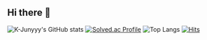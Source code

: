 ## Hi there 👋
![K-Junyyy's GitHub stats](https://github-readme-stats.vercel.app/api?username=namgyukimgood&show_icons=true&theme=tokyonight)
[![Solved.ac Profile](http://mazassumnida.wtf/api/generate_badge?boj=namgyukimgood)](https://solved.ac/namgyukimgood)
![Top Langs](https://github-readme-stats.vercel.app/api/top-langs/?username=namgyukimgood&layout=Demo&theme=cobalt)
[![Hits](https://hits.seeyoufarm.com/api/count/incr/badge.svg?url=https%3A%2F%2Fgithub.com%2Fnamgyukimgood%2Fhit-counter&count_bg=%2379C83D&title_bg=%23555555&icon=&icon_color=%23E7E7E7&title=hits&edge_flat=false)](https://hits.seeyoufarm.com)
<!--
**namgyukimgood/namgyukimgood** is a ✨ _special_ ✨ repository because its `README.md` (this file) appears on your GitHub profile.

Here are some ideas to get you started:

- 🔭 I’m currently working on ...
- 🌱 I’m currently learning ...
- 👯 I’m looking to collaborate on ...
- 🤔 I’m looking for help with ...
- 💬 Ask me about ...
- 📫 How to reach me: ...
- 😄 Pronouns: ...
- ⚡ Fun fact: ...
-->
